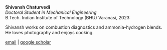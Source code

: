 **Shivansh Chaturvedi**  
*Doctoral Student in Mechanical Engineering*  
B.Tech. Indian Institute of Technology (BHU) Varanasi, 2023

Shivansh works on combustion diagnostics and ammonia-hydrogen blends. He loves photography and enjoys cooking.

[email](mailto:shivans1@stanford.edu) \| [google scholar](https://scholar.google.com/citations?user=LFR1KKoAAAAJ)